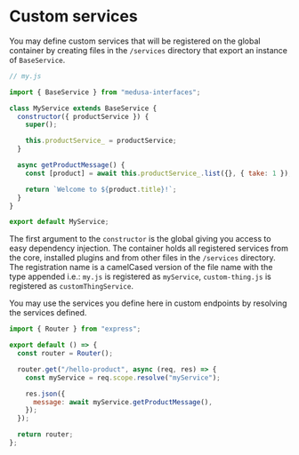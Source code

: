 # Custom services

You may define custom services that will be registered on the global container by creating files in the `/services` directory that export an instance of `BaseService`.

```js
// my.js

import { BaseService } from "medusa-interfaces";

class MyService extends BaseService {
  constructor({ productService }) {
    super();

    this.productService_ = productService;
  }

  async getProductMessage() {
    const [product] = await this.productService_.list({}, { take: 1 });

    return `Welcome to ${product.title}!`;
  }
}

export default MyService;
```

The first argument to the `constructor` is the global giving you access to easy dependency injection. The container holds all registered services from the core, installed plugins and from other files in the `/services` directory. The registration name is a camelCased version of the file name with the type appended i.e.: `my.js` is registered as `myService`, `custom-thing.js` is registered as `customThingService`.

You may use the services you define here in custom endpoints by resolving the services defined.

```js
import { Router } from "express";

export default () => {
  const router = Router();

  router.get("/hello-product", async (req, res) => {
    const myService = req.scope.resolve("myService");

    res.json({
      message: await myService.getProductMessage(),
    });
  });

  return router;
};
```
